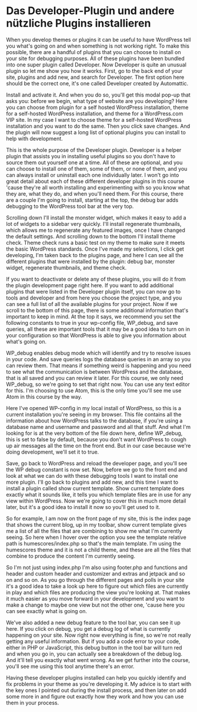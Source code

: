 # Das Developer-Plugin und andere nützliche Plugins installieren

When you develop themes or plugins it can be useful to have WordPress tell you what's going on and when something is not working right. To make this possible, there are a handful of plugins that you can choose to install on your site for debugging purposes. All of these plugins have been bundled into one super plugin called Developer. Now Developer is quite an unusual plugin so let me show you how it works. First, go to the back end of your site, plugins and add new, and search for Developer. The first option here should be the correct one, it's one called Developer created by Automattic.

Install and activate it. And when you do so, you'll get this modal pop-up that asks you: before we begin, what type of website are you developing? Here you can choose from plugin for a self hosted WordPress installation, theme for a self-hosted WordPress installation, and theme for a WordPress.com VIP site. In my case I want to choose theme for a self-hosted WordPress installation and you want to do the same. Then you click save changes. And the plugin will now suggest a long list of optional plugins you can install to help with development.

This is the whole purpose of the Developer plugin. Developer is a helper plugin that assists you in installing useful plugins so you don't have to source them out yourself one at a time. All of these are optional, and you can choose to install one of them, some of them, or none of them, and you can always install or uninstall each one individually later. I won't go into great detail about each of these different developer plugins in this course 'cause they're all worth installing and experimenting with so you know what they are, what they do, and when you'll need them. For this course, there are a couple I'm going to install, starting at the top, the debug bar adds debugging to the WordPress tool bar at the very top.

Scrolling down I'll install the monster widget, which makes it easy to add a lot of widgets to a sidebar very quickly. I'll install regenerate thumbnails, which allows me to regenerate any featured images, once I have changed the default settings. And scrolling down to the bottom I'll install theme check. Theme check runs a basic test on my theme to make sure it meets the basic WordPress standards. Once I've made my selections, I click get developing, I'm taken back to the plugins page, and here I can see all the different plugins that were installed by the plugin: debug bar, monster widget, regenerate thumbnails, and theme check.

If you want to deactivate or delete any of these plugins, you will do it from the plugin development page right here. If you want to add additional plugins that were listed in the Developer plugin itself, you can now go to tools and developer and from here you choose the project type, and you can see a full list of all the available plugins for your project. Now if we scroll to the bottom of this page, there is some additional information that's important to keep in mind. At the top it says, we recommend you set the following constants to true in your wp-config file, WP_debug, and save queries, all these are important tools that it may be a good idea to turn on in your configuration so that WordPress is able to give you information about what's going on.

WP_debug enables debug mode which will identify and try to resolve issues in your code. And save queries logs the database queries in an array so you can review them. That means if something weird is happening and you need to see what the communication is between WordPress and the database, that is all saved and you can review it later. For this course, we only need WP_debug, so we're going to set that right now. You can use any text editor for this. I'm choosing to use Atom, this is the only time you'll see me use Atom in this course by the way.

Here I've opened WP-config in my local install of WordPress, so this is a current installation you're seeing in my browser. This file contains all the information about how WordPress talks to the database, if you're using a database name and username and password and all that stuff. And what I'm looking for is at the very bottom of the file down here, define WP_debug, this is set to false by default, because you don't want WordPress to cough up air messages all the time on the front end. But in our case because we're doing development, we'll set it to true.

Save, go back to WordPress and reload the developer page, and you'll see the WP debug constant is now set. Now, before we go to the front end and look at what we can do with these debugging tools I want to install one more plugin. I'll go back to plugins and add new, and this time I want to install a plugin called show current template. Show current template does exactly what it sounds like, it tells you which template files are in use for any view within WordPress. Now we're going to cover this in much more detail later, but it's a good idea to install it now so you'll get used to it.

So for example, I am now on the front page of my site, this is the index page that shows the current blog, up in my toolbar, show current template gives me a list of all the files that are combining to show me what I'm currently seeing. So here when I hover over the option you see the template relative path is humescores/index.php so that's the main template. I'm using the humescores theme and it is not a child theme, and these are all the files that combine to produce the content I'm currently seeing.

So I'm not just using index.php I'm also using footer.php and functions and header and custom header and customizer and extras and jetpack and so on and so on. As you go through the different pages and polls in your site it's a good idea to take a look up here to figure out which files are currently in play and which files are producing the view you're looking at. That makes it much easier as you move forward in your development and you want to make a change to maybe one view but not the other one, 'cause here you can see exactly what is going on.

We've also added a new debug feature to the tool bar, you can see it up here. If you click on debug, you get a debug log of what is currently happening on your site. Now right now everything is fine, so we're not really getting any useful information. But if you add a code error to your code, either in PHP or JavaScript, this debug button in the tool bar will turn red and when you go in, you can actually see a breakdown of the debug log. And it'll tell you exactly what went wrong. As we get further into the course, you'll see me using this tool anytime there's an error.

Having these developer plugins installed can help you quickly identify and fix problems in your theme as you're developing it. My advice is to start with the key ones I pointed out during the install process, and then later on add some more in and figure out exactly how they work and how you can use them in your process.
